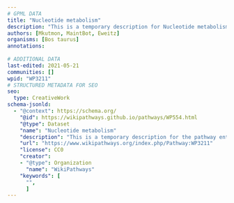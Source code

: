 ```yaml
---
# GPML DATA
title: "Nucleotide metabolism"
description: "This is a temporary description for Nucleotide metabolism"
authors: [Mkutmon, MaintBot, Eweitz]
organisms: [Bos taurus]
annotations:
  
# ADDITIONAL DATA
last-edited: 2021-05-21
communities: []
wpid: "WP3211"
# STRUCTURED METADATA FOR SEO
seo:
  type: CreativeWork
schema-jsonld:
  - "@context": https://schema.org/
    "@id": https://wikipathways.github.io/pathways/WP554.html
    "@type": Dataset
    "name": "Nucleotide metabolism"
    "description": "This is a temporary description for the pathway entitled: Nucleotide metabolism"
    "url": "https://www.wikipathways.org/index.php/Pathway:WP3211"
    "license": CC0
    "creator":
    - "@type": Organization
      "name": "WikiPathways"
    "keywords": [
      "",
      ]
---
```

